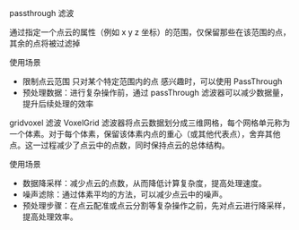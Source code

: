 passthrough 滤波

通过指定一个点云的属性（例如 x y z 坐标）的范围，仅保留那些在该范围的点，其余的点将被过滤掉

使用场景

- 限制点云范围 只对某个特定范围内的点 感兴趣时，可以使用 PassThrough
- 预处理数据：进行复杂操作前，通过 passThrough 滤波器可以减少数据量，提升后续处理的效率

gridvoxel 滤波
VoxelGrid 滤波器将点云数据划分成三维网格，每个网格单元称为一个体素。对于每个体素，保留该体素内点的重心（或其他代表点），舍弃其他点。这一过程减少了点云中的点数，同时保持点云的总体结构。

使用场景

- 数据降采样：减少点云的点数，从而降低计算复杂度，提高处理速度。
- 噪声滤除：通过体素平均的方法，可以减少点云中的噪声。
- 预处理步骤：在点云配准或点云分割等复杂操作之前，先对点云进行降采样，提高处理效率。
